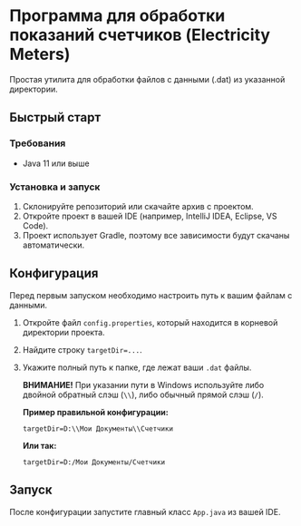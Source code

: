 # Программа для обработки показаний счетчиков (Electricity Meters)

Простая утилита для обработки файлов с данными (.dat) из указанной директории.

## Быстрый старт

### Требования
- Java 11 или выше

### Установка и запуск
1.  Склонируйте репозиторий или скачайте архив с проектом.
2.  Откройте проект в вашей IDE (например, IntelliJ IDEA, Eclipse, VS Code).
3.  Проект использует Gradle, поэтому все зависимости будут скачаны автоматически.

## Конфигурация

Перед первым запуском необходимо настроить путь к вашим файлам с данными.

1.  Откройте файл `config.properties`, который находится в корневой директории проекта.
2.  Найдите строку `targetDir=...`.
3.  Укажите полный путь к папке, где лежат ваши `.dat` файлы.

    **ВНИМАНИЕ!** При указании пути в Windows используйте либо двойной обратный слэш (`\\`), либо обычный прямой слэш (`/`).

    **Пример правильной конфигурации:**
    ```properties
    targetDir=D:\\Мои Документы\\Счетчики
    ```
    **Или так:**
    ```properties
    targetDir=D:/Мои Документы/Счетчики
    ```

## Запуск
После конфигурации запустите главный класс `App.java` из вашей IDE.